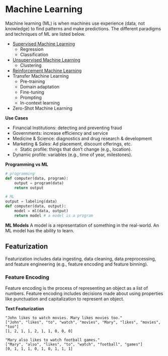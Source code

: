 # Machine Learning
Machine learning (ML) is when machines use experience (data, not knowledge) to find patterns and make predictions. The different paradigms and techniques of ML are listed below. 
* [Supervised Machine Learning](/theory/data-science/artificial-intelligence/machine-learning/supervised-learning/README.md)
  * Regression
  * Classification
* [Unsupervised Machine Learning](/theory/data-science/artificial-intelligence/machine-learning/unsupervised-learning/README.md)
  * Clustering 
* [Reinforcement Machine Learning](/theory/data-science/artificial-intelligence/machine-learning/reinforcement-learning/README.md)
* Transfer Machine Learning
  * Pre-training
  * Domain adaptation
  * Fine-tuning
  * Prompting
  * In-context learning
* Zero-Shot Machine Learning

**Use Cases**  
* Financial Institutions: detecting and preventing fraud
* Governments: increase efficiency and service
* Medicine & Science: diagnostics and drug research & development
* Marketing & Sales: Ad placement, discount offerings, etc.
  * Static profile: things that don’t change (e.g., location). 
 * Dynamic profile: variables (e.g., time of year, milestones).

**Programming vs ML**  
```python
# programming
def computer(data, program):
    output = program(data)
    return output

# ML
output = labeling(data)
def computer(data, output):
    model = ml(data, output)
    return model # a model is a program
```

**ML Models**
A model is a representation of something in the real-world. An ML model has the ability to learn.

## Featurization
Featurization includes data ingesting, data cleaning, data preprocessing, and feature engineering (e.g., feature encoding and feature binning). 

### Feature Encoding
Feature encoding is the process of representing an object as a list of numbers. Feature encoding includes decisions made about using properties like punctuation and capitalization to represent an object. 

**Text Featurization**
```
"John likes to watch movies. Mary likes movies too."
["John", "likes", "to", "watch", "movies", "Mary", "likes", "movies", "too"]
[1, 2, 1, 1, 2, 1, 1, 0, 0, 0]

"Mary also likes to watch football games."
["Mary", "also", "likes", "to", "watch", "football", "games"]
[0, 1, 1, 1, 0, 1, 0, 1, 1, 1]
```
